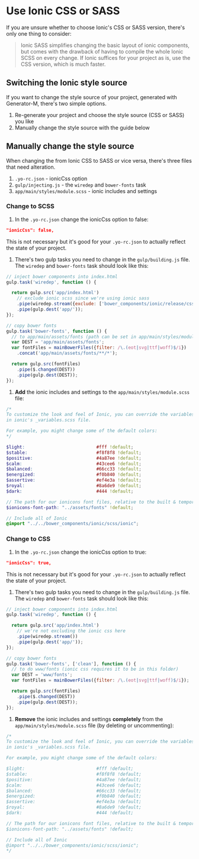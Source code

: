 # Use Ionic CSS or SASS

If you are unsure whether to choose Ionic's CSS or SASS version, there's only one thing to consider:

> Ionic SASS simplifies changing the basic layout of ionic components, but comes with the drawback of having to compile the whole Ionic SCSS on every change. If Ionic suffices for your project as is, use the CSS version, which is much faster.

## Switching the Ionic style source
If you want to change the style source of your project, generated with Generator-M, there's two simple options.

1. Re-generate your project and choose the style source (CSS or SASS) you like
2. Manually change the style source with the guide below

## Manually change the style source
When changing the from Ionic CSS to SASS or vice versa, there's three files that need alteration.

1. `.yo-rc.json` - ionicCss option
2. `gulp/injecting.js` - the `wiredep` and `bower-fonts` task
3. `app/main/styles/module.scss` - ionic includes and settings

### Change to SCSS
1. In the `.yo-rc.json` change the ionicCss option to false:
```json
"ionicCss": false,
```
This is not necessary but it's good for your `.yo-rc.json` to actually reflect the state of your project.

1. There's two gulp tasks you need to change in the `gulp/building.js` file. The `wiredep` and `bower-fonts` task should look like this:
```js
// inject bower components into index.html
gulp.task('wiredep', function () {

  return gulp.src('app/index.html')
    // exclude ionic scss since we're using ionic sass
    .pipe(wiredep.stream({exclude: ['bower_components/ionic/release/css']}))
    .pipe(gulp.dest('app/'));
});
```
```js
// copy bower fonts
gulp.task('bower-fonts', function () {
  // to app/main/assets/fonts (path can be set in app/main/styles/module.scss)
  var DEST = 'app/main/assets/fonts';
  var fontFiles = mainBowerFiles({filter: /\.(eot|svg|ttf|woff)$/i})
    .concat('app/main/assets/fonts/**/*');

  return gulp.src(fontFiles)
    .pipe($.changed(DEST))
    .pipe(gulp.dest(DEST));
});
```

1. **Add** the ionic includes and settings to the `app/main/styles/module.scss` file:
  ```scss
  /*
  To customize the look and feel of Ionic, you can override the variables
  in ionic's _variables.scss file.

  For example, you might change some of the default colors:
  */

  $light:                           #fff !default;
  $stable:                          #f8f8f8 !default;
  $positive:                        #4a87ee !default;
  $calm:                            #43cee6 !default;
  $balanced:                        #66cc33 !default;
  $energized:                       #f0b840 !default;
  $assertive:                       #ef4e3a !default;
  $royal:                           #8a6de9 !default;
  $dark:                            #444 !default;

  // The path for our ionicons font files, relative to the built & temporary module.css
  $ionicons-font-path: "../assets/fonts" !default;

  // Include all of Ionic
  @import "../../bower_components/ionic/scss/ionic";
  ```


### Change to CSS
1. In the `.yo-rc.json` change the ionicCss option to true:
```json
"ionicCss": true,
```
This is not necessary but it's good for your `.yo-rc.json` to actually reflect the state of your project.

1. There's two gulp tasks you need to change in the `gulp/building.js` file. The `wiredep` and `bower-fonts` task should look like this:
```js
// inject bower components into index.html
gulp.task('wiredep', function () {

  return gulp.src('app/index.html')
    // we're not excluding the ionic css here
    .pipe(wiredep.stream())
    .pipe(gulp.dest('app/'));
});
```
```js
// copy bower fonts
gulp.task('bower-fonts', ['clean'], function () {
  // to do www/fonts (ionic css requires it to be in this folder)
  var DEST = 'www/fonts';
  var fontFiles = mainBowerFiles({filter: /\.(eot|svg|ttf|woff)$/i});

  return gulp.src(fontFiles)
    .pipe($.changed(DEST))
    .pipe(gulp.dest(DEST));
});
```

1. **Remove** the ionic includes and settings **completely** from the `app/main/styles/module.scss` file (by deleting or uncommenting):
  ```scss
  /*
  To customize the look and feel of Ionic, you can override the variables
  in ionic's _variables.scss file.

  For example, you might change some of the default colors:

  $light:                           #fff !default;
  $stable:                          #f8f8f8 !default;
  $positive:                        #4a87ee !default;
  $calm:                            #43cee6 !default;
  $balanced:                        #66cc33 !default;
  $energized:                       #f0b840 !default;
  $assertive:                       #ef4e3a !default;
  $royal:                           #8a6de9 !default;
  $dark:                            #444 !default;

  // The path for our ionicons font files, relative to the built & temporary module.css
  $ionicons-font-path: "../assets/fonts" !default;

  // Include all of Ionic
  @import "../../bower_components/ionic/scss/ionic";
  */

  ```
